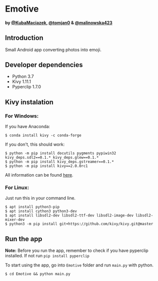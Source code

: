 # Emotive
#### by [@KubaMaciazek](https://github.com/KubaMaciazek), [@tomjan0](https://github.com/tomjan0) & [@malinowska423](https://github.com/malinowska423)

## Introduction

Small Android app converting photos into emoji.

## Developer dependencies

- Python 3.7
- Kivy 1.11.1
- Pyperclip 1.7.0


## Kivy instalation
### For Windows:

If you have Anaconda: 
```
$ conda install kivy -c conda-forge
```

If you don't, this should work: 
```
$ python -m pip install docutils pygments pypiwin32 kivy_deps.sdl2==0.1.* kivy_deps.glew==0.1.*
$ python -m pip install kivy_deps.gstreamer==0.1.*
$ python -m pip install kivy==2.0.0rc1
```

All information can be found [here](https://kivy.org/doc/stable/installation/installation-windows.html).

### For Linux:

Just run this in your command line.

```
$ apt install python3-pip
$ apt install cython3 python3-dev
$ apt install libsdl2-dev libsdl2-ttf-dev libsdl2-image-dev libsdl2-mixer-dev
$ python3 -m pip install git+https://github.com/kivy/kivy.git@master
```

## Run the app

<b>Note:</b> Before you run the app, remember to check if you have pyperclip installed. If not run ``pip install pyperclip``

To start using the app, go into `Emotive` folder and run `main.py` with python.

```
$ cd Emotive && python main.py
```
